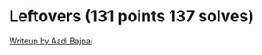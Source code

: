 # Leftovers (131 points 137 solves)

[Writeup by Aadi Bajpai](https://aadibajpai.com/blog/p/DyHHAa2o.html#leftovers)
